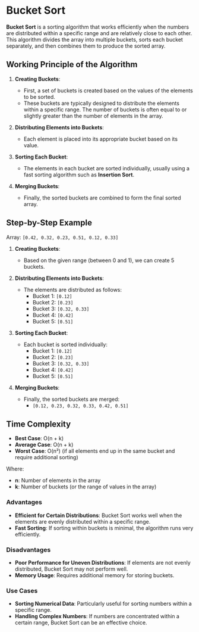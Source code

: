 # Bucket Sort

**Bucket Sort** is a sorting algorithm that works efficiently when the numbers are distributed within a specific range and are relatively close to each other. This algorithm divides the array into multiple buckets, sorts each bucket separately, and then combines them to produce the sorted array.

## Working Principle of the Algorithm

1. **Creating Buckets**:
   - First, a set of buckets is created based on the values of the elements to be sorted.
   - These buckets are typically designed to distribute the elements within a specific range. The number of buckets is often equal to or slightly greater than the number of elements in the array.

2. **Distributing Elements into Buckets**:
   - Each element is placed into its appropriate bucket based on its value.

3. **Sorting Each Bucket**:
   - The elements in each bucket are sorted individually, usually using a fast sorting algorithm such as **Insertion Sort**.

4. **Merging Buckets**:
   - Finally, the sorted buckets are combined to form the final sorted array.

## Step-by-Step Example

Array: `[0.42, 0.32, 0.23, 0.51, 0.12, 0.33]`

1. **Creating Buckets**:
   - Based on the given range (between 0 and 1), we can create 5 buckets.

2. **Distributing Elements into Buckets**:
   - The elements are distributed as follows:
     - Bucket 1: `[0.12]`
     - Bucket 2: `[0.23]`
     - Bucket 3: `[0.32, 0.33]`
     - Bucket 4: `[0.42]`
     - Bucket 5: `[0.51]`

3. **Sorting Each Bucket**:
   - Each bucket is sorted individually:
     - Bucket 1: `[0.12]`
     - Bucket 2: `[0.23]`
     - Bucket 3: `[0.32, 0.33]`
     - Bucket 4: `[0.42]`
     - Bucket 5: `[0.51]`

4. **Merging Buckets**:
   - Finally, the sorted buckets are merged:
     - `[0.12, 0.23, 0.32, 0.33, 0.42, 0.51]`

## Time Complexity

- **Best Case**: O(n + k)
- **Average Case**: O(n + k)
- **Worst Case**: O(n²) (if all elements end up in the same bucket and require additional sorting)

Where:

- **n**: Number of elements in the array
- **k**: Number of buckets (or the range of values in the array)

### Advantages

- **Efficient for Certain Distributions**: Bucket Sort works well when the elements are evenly distributed within a specific range.
- **Fast Sorting**: If sorting within buckets is minimal, the algorithm runs very efficiently.

### Disadvantages

- **Poor Performance for Uneven Distributions**: If elements are not evenly distributed, Bucket Sort may not perform well.
- **Memory Usage**: Requires additional memory for storing buckets.

### Use Cases

- **Sorting Numerical Data**: Particularly useful for sorting numbers within a specific range.
- **Handling Complex Numbers**: If numbers are concentrated within a certain range, Bucket Sort can be an effective choice.
